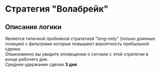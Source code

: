 # Стратегия "Волабрейк"
## Описание логики 
Является типичной пробойной стратегией "long-only" (только длинные позиции) с фильтрами которые повышают вероятность прибыльной сделки.
<br/>
Обыкновенно вы увидите оповещение о сигнали с этой стратегии в конце рабочего дня.
<br/>
Среднее удержание сделки **3 дня**